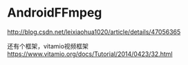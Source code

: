 # AndroidFFmpeg
http://blog.csdn.net/leixiaohua1020/article/details/47056365

还有个框架，vitamio视频框架
https://www.vitamio.org/docs/Tutorial/2014/0423/32.html
